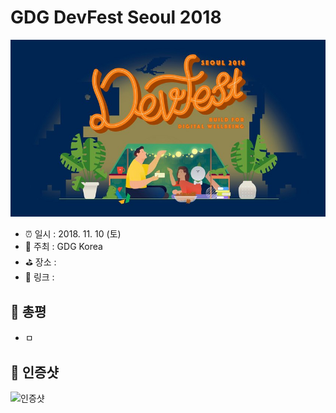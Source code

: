 # GDG DevFest Seoul 2018

![GDG DevFest Seoul 2018](image.jpg)

- ⏰ 일시 : 2018. 11. 10 (토)
- 💁 주최 : GDG Korea
- ⛳ 장소 : 
- 🔗 링크 : 

## 👏 총평 

- ㅁ

## 📸 인증샷

![인증샷](self.png)
